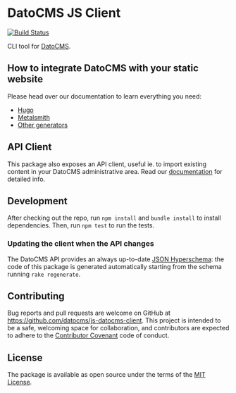 # DatoCMS JS Client

[![Build Status](https://travis-ci.org/datocms/js-datocms-client.svg?branch=master)](https://travis-ci.org/datocms/js-datocms-client)

CLI tool for [DatoCMS](https://www.datocms.com).

## How to integrate DatoCMS with your static website

Please head over our documentation to learn everything you need:

* [Hugo](https://docs.datocms.com/hugo/overview.html)
* [Metalsmith](https://docs.datocms.com/metalsmith/overview.html)
* [Other generators](https://docs.datocms.com/other/overview.html)

## API Client

This package also exposes an API client, useful ie. to import existing content in your DatoCMS administrative area. Read our [documentation](https://docs.datocms.com/api-client/nodejs.html) for detailed info.

## Development

After checking out the repo, run `npm install` and `bundle install` to install dependencies. Then, run `npm test` to run the tests.

### Updating the client when the API changes

The DatoCMS API provides an always up-to-date [JSON Hyperschema](http://json-schema.org/latest/json-schema-hypermedia.html): the code of this package is generated automatically starting from the schema running `rake regenerate`.

## Contributing

Bug reports and pull requests are welcome on GitHub at https://github.com/datocms/js-datocms-client. This project is intended to be a safe, welcoming space for collaboration, and contributors are expected to adhere to the [Contributor Covenant](http://contributor-covenant.org) code of conduct.

## License

The package is available as open source under the terms of the [MIT License](http://opensource.org/licenses/MIT).
